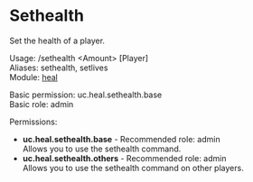 Sethealth
====
Set the health of a player.

Usage: /sethealth \<Amount\> \[Player\]<br>
Aliases: sethealth, setlives<br>
Module: [heal](../modules/heal.md)<br>

Basic permission: uc.heal.sethealth.base<br>
Basic role: admin<br>

Permissions: <br>
* **uc.heal.sethealth.base** - Recommended role: admin<br>Allows you to use the sethealth command.
* **uc.heal.sethealth.others** - Recommended role: admin<br>Allows you to use the sethealth command on other players.
